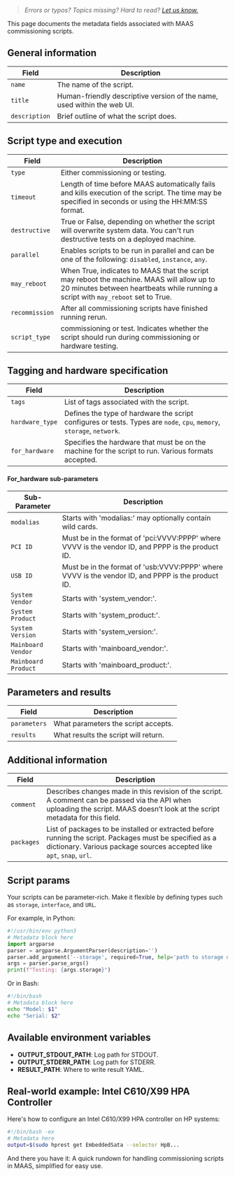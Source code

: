 > *Errors or typos? Topics missing? Hard to read? <a href="https://docs.google.com/forms/d/e/1FAIpQLScIt3ffetkaKW3gDv6FDk7CfUTNYP_HGmqQotSTtj2htKkVBw/viewform?usp=pp_url&entry.1739714854=https://maas.io/docs/using-commissioning-scripts" target = "_blank">Let us know.</a>*

This page documents the metadata fields associated with MAAS commissioning scripts.

## General information

| Field         | Description |
|---------------|-------------|
| `name`        | The name of the script. |
| `title`       | Human-friendly descriptive version of the name, used within the web UI. |
| `description` | Brief outline of what the script does. |

## Script type and execution

| Field          | Description |
|----------------|-------------|
| `type`         | Either commissioning or testing. |
| `timeout`      | Length of time before MAAS automatically fails and kills execution of the script. The time may be specified in seconds or using the HH:MM:SS format. |
| `destructive`  | True or False, depending on whether the script will overwrite system data. You can't run destructive tests on a deployed machine. |
| `parallel`     | Enables scripts to be run in parallel and can be one of the following: `disabled`, `instance`, `any`. |
| `may_reboot`   | When True, indicates to MAAS that the script may reboot the machine. MAAS will allow up to 20 minutes between heartbeats while running a script with `may_reboot` set to True. |
| `recommission` | After all commissioning scripts have finished running rerun. |
| `script_type`  | commissioning or test. Indicates whether the script should run during commissioning or hardware testing. |

## Tagging and hardware specification

| Field           | Description |
|-----------------|-------------|
| `tags`          | List of tags associated with the script. |
| `hardware_type` | Defines the type of hardware the script configures or tests. Types are `node`, `cpu`, `memory`, `storage`, `network`. |
| `for_hardware`  | Specifies the hardware that must be on the machine for the script to run. Various formats accepted. |

#### For_hardware sub-parameters

| Sub-Parameter       | Description                                                                                       |
|---------------------|---------------------------------------------------------------------------------------------------|
| `modalias`          | Starts with 'modalias:' may optionally contain wild cards.                                       |
| `PCI ID`            | Must be in the format of 'pci:VVVV:PPPP' where VVVV is the vendor ID, and PPPP is the product ID. |
| `USB ID`            | Must be in the format of 'usb:VVVV:PPPP' where VVVV is the vendor ID, and PPPP is the product ID. |
| `System Vendor`     | Starts with 'system_vendor:'.                                                                    |
| `System Product`    | Starts with 'system_product:'.                                                                   |
| `System Version`    | Starts with 'system_version:'.                                                                   |
| `Mainboard Vendor`  | Starts with 'mainboard_vendor:'.                                                                 |
| `Mainboard Product` | Starts with 'mainboard_product:'.                                                                |

## Parameters and results

| Field        | Description |
|--------------|-------------|
| `parameters` | What parameters the script accepts. |
| `results`    | What results the script will return. |

## Additional information

| Field     | Description |
|-----------|-------------|
| `comment`  | Describes changes made in this revision of the script. A comment can be passed via the API when uploading the script. MAAS doesn’t look at the script metadata for this field. |
| `packages` | List of packages to be installed or extracted before running the script. Packages must be specified as a dictionary. Various package sources accepted like `apt`, `snap`, `url`. |

## Script params

Your scripts can be parameter-rich. Make it flexible by defining types such as `storage`, `interface`, and `URL`.

For example, in Python:
```python
#!/usr/bin/env python3
# Metadata block here
import argparse
parser = argparse.ArgumentParser(description='')
parser.add_argument('--storage', required=True, help='path to storage device')
args = parser.parse_args()
print(f"Testing: {args.storage}")
```
  
Or in Bash:
```bash
#!/bin/bash
# Metadata block here
echo "Model: $1"
echo "Serial: $2"
```

## Available environment variables

- **OUTPUT_STDOUT_PATH**: Log path for STDOUT.
- **OUTPUT_STDERR_PATH**: Log path for STDERR.
- **RESULT_PATH**: Where to write result YAML.

## Real-world example: Intel C610/X99 HPA Controller

Here's how to configure an Intel C610/X99 HPA controller on HP systems:

```bash
#!/bin/bash -ex
# Metadata here
output=$(sudo hprest get EmbeddedSata --selector HpB...
```

And there you have it: A quick rundown for handling commissioning scripts in MAAS, simplified for easy use.